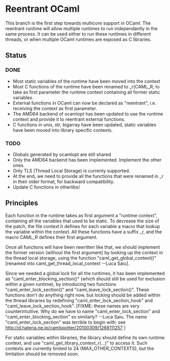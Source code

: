 Reentrant OCaml
===============

This branch is the first step towards multicore support in OCaml. The
reentrant runtime will allow multiple runtimes to run independantly in
the same process. It can be used either to run these runtimes in
different threads, or when multiple OCaml runtimes are exposed as C
libraries.

Status
------

### DONE

* Most static variables of the runtime have been moved into the context
* Most C functions of the runtime have been renamed to _r(CAML_R, to take
  as first parameter the runtime context containing all former static variables.
* External functions in OCaml can now be declared as "reentrant", i.e. receiving
  the context as first parameter.
* The AMD64 backend of ocamlopt has been updated to use the runtime context and
  provide it to reentrant external functions.
* C functions in unix, str, bigarray have been updated, static variables have been moved
  into library specific contexts.

### TODO

* Globals generated by ocamlopt are still shared
* Only the AMD64 backend has been implemented. Implement the other ones.
* Only TLS (Thread Local Storage) is currenty supported.
* At the end, we need to provide all the functions that were renamed in _r in
  their older format, for backward compatibility.
* Update C functions in otherlibs/

Principles
----------

Each function in the runtime takes as first argument a "runtime
context", containing all the variables that used to be static. To
decrease the size of the patch, the file context.h defines for each
variable a macro that lookup the variable within the context. All
these functions have a suffix _r, and the macro CAML_R defines their
first argument.

Once all functions will have been rewritten like that, we should
implement the former version (without the first argument) by looking
up the context in the thread local storage, using the function
"caml_get_global_context()" [renamed into caml_get_thread_local_context --Luca Saiu].

Since we needed a global lock for all the runtimes, it has been
implemented as "caml_enter_blocking_section()" (which should still be
used for exclusion within a given runtime), by introducing two
functions "caml_enter_lock_section()" and
"caml_leave_lock_section()". These functions don't do anything right
now, but locking should be added within the thread libraries by
redefining "caml_enter_lock_section_hook" and
"caml_leave_lock_section_hook".  [FIXME: these names are very
counterintuitive.  Why do we have to name "caml_enter_lock_section"
and "caml_enter_blocking_section" so similarly? --Luca Saiu. The name
"caml_enter_lock_section" was terrible to begin with: see
http://d.hatena.ne.jp/camlspotter/20100309/1268111257 ]

For static variables within libraries, the library should define its
own runtime context, and use "caml_get_library_context_r(...)" to
access it. Such contexts are currently limited to 24
(MAX_OTHER_CONTEXTS), but the limitation should be removed soon.

